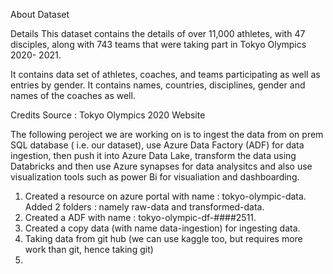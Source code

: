About Dataset

Details
This dataset contains the details of over 11,000 athletes, with 47 disciples, along with 743 teams that were taking part in Tokyo Olympics 2020- 2021.

It contains data set of athletes, coaches, and teams participating as well as entries by gender. It contains names, countries, disciplines, gender and names of the coaches as well.

Credits
Source : Tokyo Olympics 2020 Website



The following peroject we are working on is to ingest the data from on prem SQL database ( i.e. our dataset), use Azure Data Factory (ADF) for data ingestion, then push it into Azure Data 
Lake, transform the data using Databricks and then use Azure synapses for data analysitcs and also use visualization tools such as power Bi for visualiation and dashboarding.


1. Created a resource on azure portal with name : tokyo-olympic-data. Added 2 folders : namely raw-data and transformed-data.
2. Created a ADF with name : tokyo-olympic-df-####2511.
3. Created a copy data (with name data-ingestion) for ingesting data.
4. Taking data from git hub (we can use kaggle too, but requires more work than git, hence taking git)
5. 

